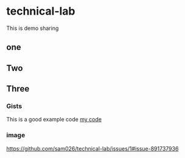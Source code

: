 # technical-lab
This is demo sharing

## one
## Two
## Three

### Gists
This is a good example code [my code](https://gist.github.com/sam026/601ecdd98e5f768d7a8980303215adde)

### image
https://github.com/sam026/technical-lab/issues/1#issue-891737936
